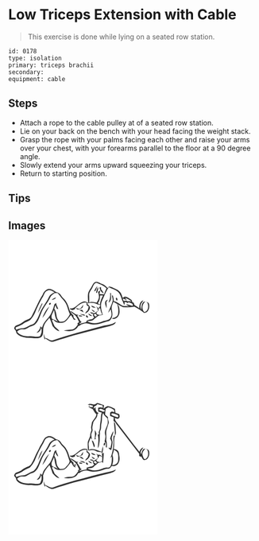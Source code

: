 # Low Triceps Extension with Cable
> This exercise is done while lying on a seated row station.

``` 
id: 0178 
type: isolation 
primary: triceps brachii 
secondary:  
equipment: cable 
``` 

## Steps

 - Attach a rope to the cable pulley at of a seated row station.
 - Lie on your back on the bench with your head facing the weight stack.
 - Grasp the rope with your palms facing each other and raise your arms over your chest, with your forearms parallel to the floor at a 90 degree angle.
 - Slowly extend your arms upward squeezing your triceps.
 - Return to starting position.

## Tips


## Images

<svg width="300" height="296" viewBox="0 0 225 222" xmlns="http://www.w3.org/2000/svg">
  <g fill="#FFF">
    <path d="M0 0h225v222H0V0m132.5 62.61c-3.32.53-4.85 3.82-6.24 6.48-1.85 4.07-5.3 7.43-5.91 12.02-.56 4.53.02 9.1.28 13.64-2.36-1.91-5.62-3.34-8.54-1.76-6.13 1.84-9.65 8.38-15.91 9.76-.92.43-3.9-.66-2.98 1.08 1.13.61 2.35 1.02 3.52 1.56 1.11-.38 2.23-.74 3.35-1.1.57-1.15 1.17-2.33 2.26-3.08 4.54-3.72 9.54-8.48 15.96-6.92-.86 2.72.25 4.68 3.02 5.33-.16 2.1-.87 4.08-1.55 6.06-1.72 1.28-3.17 2.88-3.87 4.95 3.71-1.77 7.18-4.87 7.5-9.21-.45-2.6-2.95-4.07-4.5-6 5.17-1.44 10.75-1.74 15.48 1.23 1.52.39 3.05.72 4.57 1.14-.58 1.72-1.27 3.44-2.69 4.64a46.798 46.798 0 0 0-3.92-2.82c.52.57 1.55 1.71 2.06 2.28.31 1.85.53 3.76 1.57 5.38.12-1.21.34-3.63.46-4.84.88.23 1.77.47 2.65.71-.03 3.17 1.42 6.04 2.69 8.85-1.46.22-2.93.43-4.39.63-.84-.24-2.52-.73-3.36-.98-.38-.75-.75-1.51-1.12-2.26.96-.83 1.79-1.77 2.5-2.83-2.71 1.07-5.18 5.17-8.27 2.51-1.4-.2-2.79-.41-4.19-.6 1.13.87 2.28 1.71 3.44 2.56.5-.09 1.51-.28 2.01-.38-1.59 2.16.09 4.13 1.28 5.89-.95.77-1.9 1.54-2.84 2.31-2.74.4-5.42 1.14-8.03 2.06-.55.96-1.11 1.92-1.69 2.86-3.56.48-6.95 1.67-10.38 2.67 1.15-1.2 2.51-2.12 4.01-2.81-3.05-2.58-4.09-6.81-6.63-9.88l1.71-1.35c-4.92.22-8.09-4.64-12.61-5.97 1.85 2.72 4.78 4.24 7.24 6.31 3.14 3.11 4.91 7.28 6.59 11.3-2.12-.33-3.23 1.56-1.99 3.12-2.32 3.06-4.69 6.92-8.88 7.42-4.2.18-8.42.47-12.44 1.82 7.51 1.33 18.07 1.26 21.72-6.88 1.63-.33 3.15-1.01 4.25-2.32 2.37-.88 4.81-1.7 7.36-1.89 3.77-.21 7.19 1.96 10.96 1.78 8.1.53 15.44-3.49 23.18-5.06 2.58-.44 3.8-3.09 4.91-5.16 1.88-4.16.82-8.7.07-12.97-.83-3.91 1.39-7.45 2.55-11.02 4.91 2.43 9.22 6.04 14.39 7.92 5.73.52 11.6.39 17.26-.67 5.1 2.74 10.2 5.56 14.56 9.4 6.33.37 8.86-7.64 7.71-12.7-.36-3.68-4.87-4.62-7.85-4.17-4.2 2.45-3.18 8.04-4.05 12.09-.78-2.2-1.53-4.6-.9-6.93.52-2.8 2.74-4.77 4.18-7.11-5.51 1.08-6.24 7.26-6.33 11.87-2.2-1.84-4.65-3.36-7.13-4.8-.47-1.28-.95-2.55-1.45-3.81l-1.67-.32c-.6-1.33-.5-3.19-1.9-4.03-2.96-1.92-5.94-4.3-9.57-4.67-1.14.55-2.19 1.26-3.25 1.94-1.16-3.42-2.06-7.2-4.9-9.67-2.8-2.95-6.86-3.92-10.29-5.87-1.7-1.02-3.65-1.37-5.58-1.66-.47.63-1.4 1.89-1.86 2.53-2.43-2.35-4.68-5.18-8.07-6.15-3.26-.91-6.01-3.53-9.52-3.45M51.9 81.98c-6.62 10.23-10.92 21.71-16.57 32.47-2.36 5.03-8.53 5.3-12.54 8.35-3.14 2.34-6.56 4.36-10.32 5.52-2.1.59-3.49 2.7-3.7 4.8.64 1.25 1.61 2.29 2.51 3.35.53 1.71.71 3.72 2.21 4.91 5.76 5.56 14.47 5.89 22.01 5.92 4.73.33 10.19 1.54 14.32-1.46 4.35-4.28 1.69-10.85 3.7-15.96 1.43-5.07 5.29-8.88 8.53-12.84 1.68 4.06 3.57 8.05 4.67 12.32 2.92 3.13 5.88 7.15 10.48 7.63-2.14-2.6-4.91-4.57-7.25-6.97-1.56-3.15-2.72-6.48-4.32-9.6l2.74-.36c2.5 4.01 7.34 4.82 11.7 4.36 7.21.6 10.23-7.19 14.53-11.47 1.8 2.03 2.83 4.6 4.3 6.86l3.17.08c-2.08-1.6-4.28-3.47-3.74-6.4-2.66-2.72-5.23-5.72-6.26-9.46-1.67-6.23-4.33-12.54-9.34-16.82-1.96-1.74-3.07-4.16-4.76-6.12-1.5-1.85-3.95-2.33-6.06-3.15-3.19-2.27-6.72-4.7-10.81-4.67-4.51.93-7.7 4.5-9.2 8.71m57.9 20.05c-.94.52-1.89 1.03-2.83 1.55-1.76-.63-3.57-1.16-5.42-1.44 1.11.86 2.27 1.65 3.44 2.43 2.31-.84 4.78-1.42 6.84-2.81.75-1.48 1.08-3.14 1.57-4.71-1.41 1.5-2.58 3.19-3.6 4.98m22.18.05c-.68-.61-1.37-1.22-2.05-1.82-1.61-.53-3.19-1.15-4.76-1.76.96 3.05 4.08 3.26 6.81 3.58m32.3-5.89c1.86 4.88 2.22 10.3 1.35 15.4-1.24 4.15-5.51 5.43-9.29 6.19 1.67 1.31 3.81 1.18 5.6.18 4.34-1.63 6.23-6.66 6.07-10.97-.28-3.81-.29-8.3-3.73-10.8m-33.15 11.34c-1.78-1.15-3.56-2.29-5.39-3.36.91 2.25 2.73 4.3 5.39 3.36m-24.18-2.77c2.21 1.4 4.39 2.87 6.81 3.87-.67-1.2-1.38-2.39-2.09-3.58-1.57-.1-3.15-.2-4.72-.29m.71 6.39c2.57 1.17 5.27 2.05 7.97 2.88-.14-.5-.43-1.48-.58-1.97-2.44-.49-4.91-.82-7.39-.91m12.95-.72c1.09 2.52 3.27 4.14 6.12 3.76-1.81-1.6-3.92-2.78-6.12-3.76m-14.74 3.29c1.53 1.33 4.03 1.55 5.96 1.08-.63-1.4-4.66-2.13-5.96-1.08m11.49-.39c-.67 1.52 1.21 3.88 2.86 3.27.63-1.42-1.4-3.64-2.86-3.27m22.45 16.58c-24.15 6.56-48.49 12.6-72.15 20.79-4.6 1.92-7.86-3.22-12.31-3.27-.56-2.19-1.19-4.37-2-6.48.06 3.1.57 6.18 1.72 9.07.17-.51.52-1.53.69-2.04 2.69 1.81 5.35 3.73 8.4 4.91 2.23.67 4.55-.15 6.67-.85 9.25-3.18 18.71-5.71 28.03-8.65 18.23-4.6 36.29-9.86 54.61-14.1 3.4-.99 8.02-1.97 8.87-6.04-6.52 4.83-15.05 4.37-22.53 6.66z"/>
    <path d="M127.74 69.81c.97-2.4 2.47-5.48 5.34-5.77 5.33 2.3 11.27 3.97 15.18 8.56-1.32 2.92-2.66 5.84-3.68 8.88-2.3-.1-4.61-.07-6.9-.36.17-1.86.67-3.67 1.11-5.49-1.07.7-2.12 1.41-3.17 2.12.4 2.91 1.59 5.81 1.18 8.78-.69 2.69-1.75 5.39-3.57 7.53-3.75-.34-7.55-2.26-11.11.03.2-4.07.08-8.14-.04-12.21.38-4.6 4.21-7.84 5.66-12.07m1.7 7.42c.63-.32 1.87-.96 2.49-1.28.97-2.15 1.92-4.33 2.34-6.67-2.19 2.25-3.56 5.11-4.83 7.95m8.33-6.43c.2 3.99 2.8 7.67 6.31 9.48-1.02-2.3-2.36-4.44-4.01-6.34l-.08-3.03c-.55-.03-1.66-.08-2.22-.11m-5.27 8.23c.3.17.9.52 1.2.7 1.27-2.88 2.23-5.92 1.89-9.11-1.92 2.4-2.3 5.53-3.09 8.41zM151.88 70.77c5.16 3 11.72 4.04 15.47 9.06 2.75 3.69 3.37 8.4 5.44 12.43.86 1.78 1.51 3.65 2.24 5.49.84-1.47.81-3.12.57-4.75 1.76.24 3.43.85 5.02 1.62.18-.33.53-1 .71-1.33 2.12.85 4.37 1.48 6.33 2.69.09.77.27 2.31.35 3.08-3.54-.42-6.67-2.58-10.3-2.43 1.41 1.15 2.92 2.17 4.48 3.11-2.97-.85-6.07-.38-9.08-.78-4.67-2.39-8.68-6.17-13.92-7.35.3-2.97-.7-5.81-1.5-8.61-.32.08-.96.24-1.28.31.45 2.47 1.38 4.89 1.38 7.41-1.54 6.56-5.09 12.43-7.13 18.82 1.52-1.76 2.66-3.79 3.91-5.74.73 4.15 2.42 8.72-.03 12.65-2.36 4.98-8.66 4.05-12.91 6.2-7.13 3.11-15.72 3.47-22.58-.52 3.32-.82 7.78.13 10.23-2.84 1.32-1.41 2.89-2.55 4.51-3.59 2.11-2.68 5.76-2.76 8.84-3.28-1.92-6.55-4.23-13.73-1.4-20.38 3.47-7.14 5.97-14.79 10.65-21.27m1.77 8.71c1.02 5.04-.49 9.94-2.17 14.63 4.9-3.09 3.42-9.34 3.56-14.18-.35-.11-1.04-.34-1.39-.45m9.04 7.31c-.68 1.36.01 3.47 1.41 4.11 1.5-.67.37-4.8-1.41-4.11m-15.9 5.12c-1.89 3.38.67 7.12 1.44 10.47.44-3.07.05-6.16-.23-9.22a61.9 61.9 0 0 0 2.2-3.56c-1.19.61-2.83.92-3.41 2.31zM59.19 75.95c3.72-2.03 7.36.97 10.61 2.53-3.22 1.62-6.79 3.39-8.37 6.83-2.64 6.1-6.71 11.4-10.13 17.06-4.19 6.5-5.53 14.45-10.39 20.58-1.32 2.53-3.89 3.81-6.49 4.64-3.95 1.33-7.13 4.65-11.46 4.88-3.82.18-7.48 1.36-11.13 2.44-.19-1.25-1.78-3.24.1-3.91 3.66-1.53 7.48-2.78 10.68-5.24 3.17-2.49 7.33-3.18 10.55-5.54 2.71-3.31 5.42-6.74 7.06-10.74 2.92-7.78 6.86-15.15 10.81-22.43 3.04-3.51 3.18-9.55 8.16-11.1m-8.47 19.38c-2.72 4.57-4.65 9.56-6.24 14.63 2.81-4.58 4.82-9.61 7.18-14.42-.23-.05-.7-.16-.94-.21z"/>
    <path d="M63.26 86.31c1.32-2.97 4.16-4.73 6.69-6.55 1.39-.07 2.79-.15 4.18-.23 2.34 2.15 4.21 4.69 6 7.29 3.28 3.46 6.52 7.14 8.2 11.67 1.47 4.33 2.56 8.81 4.58 12.94-1.68 3.84-4.35 7.24-7.53 9.96-2.05 1.9-5.03 1.24-7.58 1.57-2.24-2.23-4.42-4.76-4.82-8.03-.49-4.16-1.33-8.33-3.57-11.95.54-1.73 1.07-3.46 1.6-5.19.75 1.74 1.44 3.51 2.17 5.26l2.24.76c-1.03-3.13-3.23-5.93-3.19-9.35-1.13 1.04-2.92 1.71-3.05 3.47-.9 4.4-2.73 8.52-4.57 12.58-3.25 6.77-10.13 11.19-12.62 18.37-.56.83-.46 2.78-1.68 2.84-.45-.48-1.34-1.44-1.79-1.92-.5 4.05-2.88 7.2-5.97 9.7 3.93-.29 6.49-3.75 6.69-7.52 2.23 4.1.64 9.08-1.57 12.82-4.99 1.91-10.35-.57-15.52.01-6.9.4-14.47-1.11-18.92-6.87 2.11-3.04 6.29-3.95 9.81-3.57 3.34.46 5.86-2.15 8.68-3.44 2.88-1.62 6.55-1.79 8.9-4.32 4.77-4.42 6.45-10.95 9-16.72 3.2-8.6 9.78-15.33 13.64-23.58M65.44 90c2.53-.54 5.4-1.22 6.53-3.84-2.52.58-4.8 1.92-6.53 3.84m-2.06 4.29c-1.28-.01-2.4 1.67-1.65 2.79 1.52 1.26 3.7-2.24 1.65-2.79m-11.83 22.88c4.27-5.28 6.97-11.6 10.44-17.39-4.95 4.73-8.34 10.91-10.44 17.39zM138.68 83.24c1.44-.01 2.88-.03 4.33.04-2.4 4.3-4.14 8.93-4.78 13.84-1.06-.73-2.11-1.45-3.17-2.16 2.8-3.25 3.38-7.59 3.62-11.72zM176.11 86.88c3.58 1.24 7.23 2.71 9.87 5.55-1.81-.12-3.7-.97-5.47-.16-1.95-1.37-4.23-1.21-6.44-.69-.45-1.29-.89-2.58-1.29-3.88 2.12.77 4.14 1.77 6.23 2.62a73.21 73.21 0 0 0-2.9-3.44zM206.66 92.66c.69.19 2.09.56 2.78.75 3.08 4.84 2.38 13.49-4.06 15.04-4.27-4.52-3.55-11.97 1.28-15.79z"/>
    <path d="M69.01 105.08c1.39 6.17 1.22 13.1 6 17.93-2.73-1.78-5.72-3.02-8.72-4.25-3.07-4.51 1.4-9.36 2.72-13.68zM129.63 111.14c1.35-.01 3.56-.67 3.09 2.01l1.88-.25c-.8.73-1.61 1.45-2.43 2.17-1.69-.75-3.34-1.68-2.54-3.93z"/>
  </g>
  <g fill="#333">
    <path d="M132.5 62.61c3.51-.08 6.26 2.54 9.52 3.45 3.39.97 5.64 3.8 8.07 6.15.46-.64 1.39-1.9 1.86-2.53 1.93.29 3.88.64 5.58 1.66 3.43 1.95 7.49 2.92 10.29 5.87 2.84 2.47 3.74 6.25 4.9 9.67 1.06-.68 2.11-1.39 3.25-1.94 3.63.37 6.61 2.75 9.57 4.67 1.4.84 1.3 2.7 1.9 4.03l1.67.32c.5 1.26.98 2.53 1.45 3.81 2.48 1.44 4.93 2.96 7.13 4.8.09-4.61.82-10.79 6.33-11.87-1.44 2.34-3.66 4.31-4.18 7.11-.63 2.33.12 4.73.9 6.93.87-4.05-.15-9.64 4.05-12.09 2.98-.45 7.49.49 7.85 4.17 1.15 5.06-1.38 13.07-7.71 12.7-4.36-3.84-9.46-6.66-14.56-9.4-5.66 1.06-11.53 1.19-17.26.67-5.17-1.88-9.48-5.49-14.39-7.92-1.16 3.57-3.38 7.11-2.55 11.02.75 4.27 1.81 8.81-.07 12.97-1.11 2.07-2.33 4.72-4.91 5.16-7.74 1.57-15.08 5.59-23.18 5.06-3.77.18-7.19-1.99-10.96-1.78-2.55.19-4.99 1.01-7.36 1.89-1.1 1.31-2.62 1.99-4.25 2.32-3.65 8.14-14.21 8.21-21.72 6.88 4.02-1.35 8.24-1.64 12.44-1.82 4.19-.5 6.56-4.36 8.88-7.42-1.24-1.56-.13-3.45 1.99-3.12-1.68-4.02-3.45-8.19-6.59-11.3-2.46-2.07-5.39-3.59-7.24-6.31 4.52 1.33 7.69 6.19 12.61 5.97l-1.71 1.35c2.54 3.07 3.58 7.3 6.63 9.88-1.5.69-2.86 1.61-4.01 2.81 3.43-1 6.82-2.19 10.38-2.67.58-.94 1.14-1.9 1.69-2.86 2.61-.92 5.29-1.66 8.03-2.06.94-.77 1.89-1.54 2.84-2.31-1.19-1.76-2.87-3.73-1.28-5.89-.5.1-1.51.29-2.01.38-1.16-.85-2.31-1.69-3.44-2.56 1.4.19 2.79.4 4.19.6 3.09 2.66 5.56-1.44 8.27-2.51-.71 1.06-1.54 2-2.5 2.83.37.75.74 1.51 1.12 2.26.84.25 2.52.74 3.36.98 1.46-.2 2.93-.41 4.39-.63-1.27-2.81-2.72-5.68-2.69-8.85-.88-.24-1.77-.48-2.65-.71-.12 1.21-.34 3.63-.46 4.84-1.04-1.62-1.26-3.53-1.57-5.38-.51-.57-1.54-1.71-2.06-2.28 1.35.87 2.66 1.81 3.92 2.82 1.42-1.2 2.11-2.92 2.69-4.64-1.52-.42-3.05-.75-4.57-1.14-4.73-2.97-10.31-2.67-15.48-1.23 1.55 1.93 4.05 3.4 4.5 6-.32 4.34-3.79 7.44-7.5 9.21.7-2.07 2.15-3.67 3.87-4.95.68-1.98 1.39-3.96 1.55-6.06-2.77-.65-3.88-2.61-3.02-5.33-6.42-1.56-11.42 3.2-15.96 6.92-1.09.75-1.69 1.93-2.26 3.08-1.12.36-2.24.72-3.35 1.1-1.17-.54-2.39-.95-3.52-1.56-.92-1.74 2.06-.65 2.98-1.08 6.26-1.38 9.78-7.92 15.91-9.76 2.92-1.58 6.18-.15 8.54 1.76-.26-4.54-.84-9.11-.28-13.64.61-4.59 4.06-7.95 5.91-12.02 1.39-2.66 2.92-5.95 6.24-6.48m-4.76 7.2c-1.45 4.23-5.28 7.47-5.66 12.07.12 4.07.24 8.14.04 12.21 3.56-2.29 7.36-.37 11.11-.03 1.82-2.14 2.88-4.84 3.57-7.53.41-2.97-.78-5.87-1.18-8.78 1.05-.71 2.1-1.42 3.17-2.12-.44 1.82-.94 3.63-1.11 5.49 2.29.29 4.6.26 6.9.36 1.02-3.04 2.36-5.96 3.68-8.88-3.91-4.59-9.85-6.26-15.18-8.56-2.87.29-4.37 3.37-5.34 5.77m24.14.96c-4.68 6.48-7.18 14.13-10.65 21.27-2.83 6.65-.52 13.83 1.4 20.38-3.08.52-6.73.6-8.84 3.28-1.62 1.04-3.19 2.18-4.51 3.59-2.45 2.97-6.91 2.02-10.23 2.84 6.86 3.99 15.45 3.63 22.58.52 4.25-2.15 10.55-1.22 12.91-6.2 2.45-3.93.76-8.5.03-12.65-1.25 1.95-2.39 3.98-3.91 5.74 2.04-6.39 5.59-12.26 7.13-18.82 0-2.52-.93-4.94-1.38-7.41.32-.07.96-.23 1.28-.31.8 2.8 1.8 5.64 1.5 8.61 5.24 1.18 9.25 4.96 13.92 7.35 3.01.4 6.11-.07 9.08.78-1.56-.94-3.07-1.96-4.48-3.11 3.63-.15 6.76 2.01 10.3 2.43-.08-.77-.26-2.31-.35-3.08-1.96-1.21-4.21-1.84-6.33-2.69-.18.33-.53 1-.71 1.33-1.59-.77-3.26-1.38-5.02-1.62.24 1.63.27 3.28-.57 4.75-.73-1.84-1.38-3.71-2.24-5.49-2.07-4.03-2.69-8.74-5.44-12.43-3.75-5.02-10.31-6.06-15.47-9.06m-13.2 12.47c-.24 4.13-.82 8.47-3.62 11.72 1.06.71 2.11 1.43 3.17 2.16.64-4.91 2.38-9.54 4.78-13.84-1.45-.07-2.89-.05-4.33-.04m37.43 3.64c1 1.12 1.97 2.26 2.9 3.44-2.09-.85-4.11-1.85-6.23-2.62.4 1.3.84 2.59 1.29 3.88 2.21-.52 4.49-.68 6.44.69 1.77-.81 3.66.04 5.47.16-2.64-2.84-6.29-4.31-9.87-5.55m30.55 5.78c-4.83 3.82-5.55 11.27-1.28 15.79 6.44-1.55 7.14-10.2 4.06-15.04-.69-.19-2.09-.56-2.78-.75m-77.03 18.48c-.8 2.25.85 3.18 2.54 3.93.82-.72 1.63-1.44 2.43-2.17l-1.88.25c.47-2.68-1.74-2.02-3.09-2.01z"/>
    <path d="M129.44 77.23c1.27-2.84 2.64-5.7 4.83-7.95-.42 2.34-1.37 4.52-2.34 6.67-.62.32-1.86.96-2.49 1.28zM137.77 70.8c.56.03 1.67.08 2.22.11l.08 3.03c1.65 1.9 2.99 4.04 4.01 6.34-3.51-1.81-6.11-5.49-6.31-9.48zM51.9 81.98c1.5-4.21 4.69-7.78 9.2-8.71 4.09-.03 7.62 2.4 10.81 4.67 2.11.82 4.56 1.3 6.06 3.15 1.69 1.96 2.8 4.38 4.76 6.12 5.01 4.28 7.67 10.59 9.34 16.82 1.03 3.74 3.6 6.74 6.26 9.46-.54 2.93 1.66 4.8 3.74 6.4l-3.17-.08c-1.47-2.26-2.5-4.83-4.3-6.86-4.3 4.28-7.32 12.07-14.53 11.47-4.36.46-9.2-.35-11.7-4.36l-2.74.36c1.6 3.12 2.76 6.45 4.32 9.6 2.34 2.4 5.11 4.37 7.25 6.97-4.6-.48-7.56-4.5-10.48-7.63-1.1-4.27-2.99-8.26-4.67-12.32-3.24 3.96-7.1 7.77-8.53 12.84-2.01 5.11.65 11.68-3.7 15.96-4.13 3-9.59 1.79-14.32 1.46-7.54-.03-16.25-.36-22.01-5.92-1.5-1.19-1.68-3.2-2.21-4.91-.9-1.06-1.87-2.1-2.51-3.35.21-2.1 1.6-4.21 3.7-4.8 3.76-1.16 7.18-3.18 10.32-5.52 4.01-3.05 10.18-3.32 12.54-8.35 5.65-10.76 9.95-22.24 16.57-32.47m7.29-6.03c-4.98 1.55-5.12 7.59-8.16 11.1-3.95 7.28-7.89 14.65-10.81 22.43-1.64 4-4.35 7.43-7.06 10.74-3.22 2.36-7.38 3.05-10.55 5.54-3.2 2.46-7.02 3.71-10.68 5.24-1.88.67-.29 2.66-.1 3.91 3.65-1.08 7.31-2.26 11.13-2.44 4.33-.23 7.51-3.55 11.46-4.88 2.6-.83 5.17-2.11 6.49-4.64 4.86-6.13 6.2-14.08 10.39-20.58 3.42-5.66 7.49-10.96 10.13-17.06 1.58-3.44 5.15-5.21 8.37-6.83-3.25-1.56-6.89-4.56-10.61-2.53m4.07 10.36c-3.86 8.25-10.44 14.98-13.64 23.58-2.55 5.77-4.23 12.3-9 16.72-2.35 2.53-6.02 2.7-8.9 4.32-2.82 1.29-5.34 3.9-8.68 3.44-3.52-.38-7.7.53-9.81 3.57 4.45 5.76 12.02 7.27 18.92 6.87 5.17-.58 10.53 1.9 15.52-.01 2.21-3.74 3.8-8.72 1.57-12.82-.2 3.77-2.76 7.23-6.69 7.52 3.09-2.5 5.47-5.65 5.97-9.7.45.48 1.34 1.44 1.79 1.92 1.22-.06 1.12-2.01 1.68-2.84 2.49-7.18 9.37-11.6 12.62-18.37 1.84-4.06 3.67-8.18 4.57-12.58.13-1.76 1.92-2.43 3.05-3.47-.04 3.42 2.16 6.22 3.19 9.35l-2.24-.76c-.73-1.75-1.42-3.52-2.17-5.26-.53 1.73-1.06 3.46-1.6 5.19 2.24 3.62 3.08 7.79 3.57 11.95.4 3.27 2.58 5.8 4.82 8.03 2.55-.33 5.53.33 7.58-1.57 3.18-2.72 5.85-6.12 7.53-9.96-2.02-4.13-3.11-8.61-4.58-12.94-1.68-4.53-4.92-8.21-8.2-11.67-1.79-2.6-3.66-5.14-6-7.29-1.39.08-2.79.16-4.18.23-2.53 1.82-5.37 3.58-6.69 6.55m5.75 18.77c-1.32 4.32-5.79 9.17-2.72 13.68 3 1.23 5.99 2.47 8.72 4.25-4.78-4.83-4.61-11.76-6-17.93zM132.5 79.03c.79-2.88 1.17-6.01 3.09-8.41.34 3.19-.62 6.23-1.89 9.11-.3-.18-.9-.53-1.2-.7zM153.65 79.48c.35.11 1.04.34 1.39.45-.14 4.84 1.34 11.09-3.56 14.18 1.68-4.69 3.19-9.59 2.17-14.63z"/>
    <path d="M65.44 90c1.73-1.92 4.01-3.26 6.53-3.84-1.13 2.62-4 3.3-6.53 3.84zM162.69 86.79c1.78-.69 2.91 3.44 1.41 4.11-1.4-.64-2.09-2.75-1.41-4.11zM146.79 91.91c.58-1.39 2.22-1.7 3.41-2.31a61.9 61.9 0 0 1-2.2 3.56c.28 3.06.67 6.15.23 9.22-.77-3.35-3.33-7.09-1.44-10.47zM63.38 94.29c2.05.55-.13 4.05-1.65 2.79-.75-1.12.37-2.8 1.65-2.79zM50.72 95.33c.24.05.71.16.94.21-2.36 4.81-4.37 9.84-7.18 14.42 1.59-5.07 3.52-10.06 6.24-14.63zM109.8 102.03c1.02-1.79 2.19-3.48 3.6-4.98-.49 1.57-.82 3.23-1.57 4.71-2.06 1.39-4.53 1.97-6.84 2.81-1.17-.78-2.33-1.57-3.44-2.43 1.85.28 3.66.81 5.42 1.44.94-.52 1.89-1.03 2.83-1.55zM131.98 102.08c-2.73-.32-5.85-.53-6.81-3.58 1.57.61 3.15 1.23 4.76 1.76.68.6 1.37 1.21 2.05 1.82zM164.28 96.19c3.44 2.5 3.45 6.99 3.73 10.8.16 4.31-1.73 9.34-6.07 10.97-1.79 1-3.93 1.13-5.6-.18 3.78-.76 8.05-2.04 9.29-6.19.87-5.1.51-10.52-1.35-15.4zM51.55 117.17c2.1-6.48 5.49-12.66 10.44-17.39-3.47 5.79-6.17 12.11-10.44 17.39zM131.13 107.53c-2.66.94-4.48-1.11-5.39-3.36 1.83 1.07 3.61 2.21 5.39 3.36zM106.95 104.76c1.57.09 3.15.19 4.72.29.71 1.19 1.42 2.38 2.09 3.58-2.42-1-4.6-2.47-6.81-3.87zM107.66 111.15c2.48.09 4.95.42 7.39.91.15.49.44 1.47.58 1.97-2.7-.83-5.4-1.71-7.97-2.88zM120.61 110.43c2.2.98 4.31 2.16 6.12 3.76-2.85.38-5.03-1.24-6.12-3.76zM105.87 113.72c1.3-1.05 5.33-.32 5.96 1.08-1.93.47-4.43.25-5.96-1.08zM117.36 113.33c1.46-.37 3.49 1.85 2.86 3.27-1.65.61-3.53-1.75-2.86-3.27zM139.81 129.91c7.48-2.29 16.01-1.83 22.53-6.66-.85 4.07-5.47 5.05-8.87 6.04-18.32 4.24-36.38 9.5-54.61 14.1-9.32 2.94-18.78 5.47-28.03 8.65-2.12.7-4.44 1.52-6.67.85-3.05-1.18-5.71-3.1-8.4-4.91-.17.51-.52 1.53-.69 2.04-1.15-2.89-1.66-5.97-1.72-9.07.81 2.11 1.44 4.29 2 6.48 4.45.05 7.71 5.19 12.31 3.27 23.66-8.19 48-14.23 72.15-20.79z"/>
  </g>
</svg>

<svg width="300" height="296" viewBox="0 0 225 222" xmlns="http://www.w3.org/2000/svg">
  <g fill="#FFF">
    <path d="M0 0h225v222H0V0m133.97 23.42c-1.62 1.42-3.81 2.96-6.06 2.08-2.62-.83-5.64-1.58-7.95.54 2.61.22 5.21.57 7.72 1.37l-.4 2.4c-2.18-.23-4.38-.24-6.57-.21 2.21 1.05 4.48 2 6.72 2.99 1.59 2.82 3.17 5.73 5.65 7.88-.57 4.77-4.58 7.85-6.7 11.88-.57 2.18-.74 4.46-1.26 6.66-.59 2.27 1 4.63 0 6.84-.81 2.26-1.58 4.57-1.5 7-.96 3.12-2.55 6-3.5 9.11-.63 4.31-.08 8.68.31 12.98.67-.01 1.99-.04 2.65-.05 3.71-1.61 8.05-.08 11.24 2.02 2.18.3 4.38.55 6.58.76.9 4.62 1.14 9.29.64 13.97-1.39.36-2.77.7-4.15 1.03-.84-.26-2.51-.76-3.34-1.02-.44-.84-.88-1.69-1.31-2.54 1.3-.36 2.14-1.19 2.51-2.48-2.41 1.24-4.34 3.24-6.88 4.25l-.4-1.65c-1.58-.27-3.16-.55-4.73-.85.22.38.67 1.13.9 1.51 1.22.32 2.46.62 3.69.91-.45 2.16.45 4.09 1.9 5.65-.97.8-1.94 1.6-2.9 2.4-3.01.38-5.91 1.26-8.72 2.35.05.63.15 1.91.21 2.55-3.95.13-7.68 1.49-11.4 2.65.98-1.47 2.52-2.28 4.12-2.88-.4-.18-1.21-.53-1.62-.71-1.65-3.19-3.32-6.38-5.5-9.24.56-.58 1.12-1.15 1.67-1.72l-2.29.55c-3.28-1.94-6.29-4.33-9.83-5.84 1.63 3.05 5.02 4.2 7.35 6.52 2.89 3.17 4.65 7.15 6.27 11.08-1.01.38-2.02.75-3.03 1.12l2.06.08c-2.6 3.64-5.01 8.52-9.95 9.21-4.19.17-8.42.38-12.37 1.94 7.45 1.09 18.21 1.19 21.58-7.07 1.64-.23 3.18-.8 4.19-2.19 2.7-1.02 5.5-2.01 8.43-1.95 3.1.04 5.91 1.7 9.02 1.74 6.66.5 13.13-1.62 19.31-3.86 1.77-.7 3.71-.37 5.55-.65 2.01-.73 3.15-2.72 4.43-4.31 3.27 1.31 6.89-.28 9.13-2.75 2.46-3.26 3.03-7.55 2.32-11.5-.56-2.86-.32-6.17-2.37-8.48-1.57-1.87-4.07-2.38-6.28-3.07 1.6-6.33-.2-13 1.8-19.29 1.08-1.85 1.95-3.91 1.55-6.11-.49-4.59-.27-9.35-1.64-13.8-.29-.29-.87-.86-1.17-1.15-.07 6.86 1.73 13.54 1.29 20.4-.47.13-1.43.38-1.91.51-.56 3.32-.45 6.68-.23 10.02-.21 8.18-1.63 16.37-4.82 23.93.55-.77 1.66-2.31 2.21-3.08.17 4.9.34 10.1-1.84 14.63-.92 1.85-2.98 2.64-4.95 2.37-4.99-.26-9.17 3.01-13.99 3.73-5.31.94-11.4.67-15.95-2.46 2.87-.67 6.25-.24 8.82-1.81 2.02-2.64 5.28-3.85 7.28-6.47 1.92-.48 3.83-1.02 5.75-1.49.43.39 1.28 1.18 1.7 1.57.45-5.21 1.08-10.41 1.1-15.64l-2.38 1.94c.89-3.77 1.89-7.64.99-11.51-.75 2.77-1.29 5.58-1.84 8.4-6.16-2.19-12.7-6.03-19.29-2.95.71-3.31-.69-6.59-.33-9.9.68-2.83 1.97-5.47 3-8.19.47.68 1.41 2.03 1.87 2.71-.15-2.6-.71-5.14-.95-7.73.4-2.77 2.76-5.19 1.91-8.14-.82-3.59.82-7.02 1.29-10.54 2.11-4 6.37-7 6.2-11.99.61-.63 1.22-1.26 1.83-1.88-3.81-1.24-5.08-5.4-4.71-9.03-.86.91-1.68 1.85-2.51 2.79-.02-.77-.04-2.31-.05-3.07 1.99-1.06 4.21-1.99 5.38-4.04 2.44.94 5.01 1.43 7.61 1.63.17.97.5 2.92.67 3.89-2.35-.84-4.79-1-7.13-.09 0 1.85.01 3.71.03 5.56 1.78.58 3.56 1.16 5.36 1.7-.58 2.31-1.26 4.63-1.24 7.04-.06 5.1-1.53 10.06-1.47 15.17.05 2.61-1.01 5.03-1.92 7.42.23 1.15.44 2.3.65 3.46-.54.01-1.63.04-2.18.05 2.24 6.66.49 13.75.24 20.57 1.85-2.26 1.87-5.23 2.35-7.97 1.09-4.56-.05-9.29 1.01-13.85-.31-1.63-.45-3.31.48-4.79 1.82-3.42.61-7.42 1.71-11.03 1.42-5.13-.08-10.72 2.49-15.56.87 3.46 3.91 5.4 6.13 7.92.91 2.09.91 4.46.93 6.71-.61 6.28-5.92 11.64-4.04 18.22 1.38 3.63-.61 7.24-.78 10.9 3.05 1.13 1.58 5.43 1.87 7.94.35.21 1.05.63 1.39.84.36-3.98.14-8-.91-11.86.88-4.91-.64-9.91.46-14.8 1.37-3.73 2.28-7.61 3.63-11.35-.39-2.62-2.07-5.08-1.26-7.85-1.37-1.43-2.87-2.73-4.41-3.96.1-1.23.16-2.47.21-3.7.36-1.74.59-3.51.77-5.28 1.24-.71 2.45-1.51 3.79-2.02 3.28.61 6.36 2.09 8.94 4.2.02.81.08 2.44.11 3.25-1.2-.43-2.38-.86-3.58-1.28-.89.53-1.78 1.07-2.66 1.6-.05 1.67-.1 3.35-.13 5.02 1.8.71 3.65 1.33 5.37 2.24.64 2.09-1.41 4.94.93 6.41 2.25.88 2.85 3.5 4.38 5.17 11.17 14.45 22.16 29.05 33.43 43.42-.06.64-.19 1.93-.25 2.57.36.4 1.08 1.21 1.44 1.61.46-.01 1.38-.02 1.83-.03 1.17 1.74 1.92 3.92 3.68 5.18 6.53 1.02 9.51-7.47 8.2-12.61-.35-3.55-4.38-4.27-7.29-4.38-3.46 1.17-3.61 5.32-4.62 8.25-2.49-3.64 1.37-7.02 3.21-9.86-3.33.44-5.02 3.37-5.87 6.27-12.05-15.06-23.49-30.6-35.38-45.79-1.36-1.48-1.59-3.5-1.98-5.39 1.89.58 4.04 2.17 5.95.73 2.01-1.59 1.62-4.55.51-6.6-1.81-.54-3.61-1.14-5.41-1.73-.24-2-.48-3.99-.81-5.98-3.52-1.82-7.09-3.75-11.09-4.2-2.28.9-4.18 2.54-6.18 3.91.31-1.77.59-3.55.86-5.32-3.48-1.23-6.91-2.69-10.58-3.3m-12.01 3.92l-.61.68c.84 2.3 2.9-1.14.61-.68m8.54 37.15c.29 4.74.81 9.57-.64 14.19.97-.96 1.95-1.14 2.9-.07-.43-.75-.87-1.48-1.31-2.21.51-2.17 1.01-4.34 1.73-6.45-.67-1.91-1.18-3.99-2.68-5.46m23.24 12.53c.74 1.63 1.61 3.22 2.09 4.95-.08 3.24-1.07 6.37-1.6 9.55-.68-.23-2.05-.7-2.74-.94.09 2.24 2.05 3.06 3.74 3.94 1.22-3.4 1.68-7.02 2.09-10.59.46-2.73-1.18-5.22-1.2-7.91.87-3.5 2.37-6.85 2.78-10.47-2.5 3.43-3.94 7.45-5.16 11.47m-96.11-2.31c-4.24 1.82-4.91 6.79-7.43 10.15-2.36 3-3.46 6.69-5.33 9.97-3.89 6.66-6.08 14.17-10.22 20.7-2.47 3.95-7.61 4.29-11.18 6.79-3.23 2.32-6.55 4.64-10.41 5.76-2.32.53-4.14 2.68-4.26 5.05.52 1.32 1.63 2.26 2.53 3.31.47 1.79.66 3.84 2.26 5.03 4.53 4.58 11.36 5.24 17.42 5.84 6.04-.58 12.55 2.07 18.21-1.01 3.87-3.13 3.67-8.86 3.28-13.36 1.44-6.21 5.3-11.35 9.64-15.87 1.54 4.11 3.53 8.05 4.57 12.33 2.99 2.99 5.8 7.25 10.43 7.48-2.1-2.57-4.86-4.48-7.18-6.83-1.55-3.12-2.69-6.44-4.24-9.56.67-.12 2.01-.36 2.69-.48 3.19 5.39 10.17 4.8 15.5 4.01 4.73-2.28 7.09-7.3 10.57-10.96 2.78 2.2 2.91 7.42 7.49 7.35-.54-.77-1.63-2.29-2.17-3.05l3.09 1.04-2.21-3.18c-.56.88-1.13 1.76-1.71 2.63-.27-1.47-.44-2.92-.59-4.39-2.76-2.64-5.29-5.68-6.3-9.44-1.08-3.97-2.48-7.88-4.73-11.36-1.98-3.89-6.13-5.99-8.1-9.9-1.45-2.82-4.48-3.98-7.35-4.77-3.9-2.98-9.55-6.69-14.27-3.28m68.41 5.2c.93 3.55 2.24 6.99 3.34 10.5 1.84-1.3.99-3.57.37-5.29-.85-1.98-1.27-4.6-3.71-5.21m18.68 7.83c1.25-.91 2.13-3.02 1.35-4.47-1.72-.15-2.86 3.69-1.35 4.47m-32.69 5.27c-6.11 1.83-9.59 8.4-15.87 9.73-.94.43-3.35-.56-2.96 1.12 1.15.57 2.37 1 3.58 1.46 1.25-.35 2.51-.68 3.77-.99.02-.48.04-1.44.06-1.92 5.41-3.61 10.44-10 17.74-8.05-.07.66-.22 1.99-.3 2.66.41 1.82 3.38 1.93 3.3 3.94-.43 1.63-1.09 3.18-1.65 4.76-1.64 1.23-3.05 2.72-3.73 4.68 3.79-1.46 7.02-4.69 7.42-8.87-.15-2.34-2.28-3.66-3.86-5.07-.19-1.2-.39-2.4-.58-3.59-2.29-.28-4.75-1.02-6.92.14m-2.21 9.04c-.97.52-1.94 1.03-2.9 1.54-1.71-.69-3.48-1.22-5.33-1.35 1.05.94 2.29 1.63 3.51 2.34 2.3-.83 4.6-1.68 6.87-2.6.46-1.6.91-3.2 1.32-4.81-1.41 1.44-2.52 3.12-3.47 4.88m22.06-.06c-.65-.57-1.29-1.14-1.94-1.7-1.6-.54-3.15-1.2-4.67-1.9.64 3.21 3.92 3.37 6.61 3.6m.52-2.08l2.06 1.9c.24 1.76.12 3.71 1.38 5.14.25-.77.76-2.31 1.02-3.08 1.24-2.06 3.11.27 4.45.95-.21-2.01-2.19-2.64-3.73-3.4-.57.09-1.13.14-1.7.15-1.16-.55-2.32-1.11-3.48-1.66m-6.64 4.26c.83 2.12 2.76 4.65 5.25 3.16-1.75-1.06-3.48-2.14-5.25-3.16m-18.64.54c2.1 1.44 4.1 3.27 6.74 3.57-1.33-2.65-3.7-4.08-6.74-3.57m.67 6.59c2.69 1.15 5.46 2.22 8.4 2.45-2.01-2.57-5.42-2.57-8.4-2.45m12.93-.76c.99 2.49 3.15 3.95 5.88 3.64-1.64-1.68-3.72-2.78-5.88-3.64m-13.75 3.78c1.42.83 3.39 1.11 4.92.43-.55-1.51-3.27-1.31-4.71-1.7-.05.32-.16.95-.21 1.27m10.4-.99c-.67 1.51 1.16 3.83 2.8 3.28.73-1.39-1.34-3.69-2.8-3.28m30.04 14.88c-15.63 3.34-30.88 8.23-46.38 12.12-11.15 3.28-22.31 6.5-33.27 10.34-4.56 1.89-7.89-2.89-12.22-3.34-.78-1.97-1.37-4-2.18-5.95.06 2.94.57 5.87 1.75 8.58.16-.49.48-1.47.65-1.96 3.85 2.29 7.88 6.35 12.76 4.76 10.15-3.44 20.48-6.3 30.72-9.47 18.12-4.55 36.06-9.79 54.27-14 3.32-.97 7.47-1.93 8.9-5.53-4.67 2.5-9.81 3.65-15 4.45z"/>
    <path d="M136.93 34.2c1.43-4.22 6.56-.51 9.15.85-2.42 3.39-6.16-.27-9.15-.85zM155.95 39.2c3.1-.37 6.05.98 8.79 2.25 1.87.36 1.82 4.36-.61 3.28-2.96-.83-5.85-2.01-8.53-3.52.09-.5.26-1.51.35-2.01zM59.18 75.97c3.74-2.06 7.39.92 10.59 2.61-3.28 1.47-6.79 3.33-8.36 6.76-3.78 8.83-10.71 15.94-14.06 24.99-2.19 5.68-4.72 11.67-9.36 15.75-4.58 1.51-8.55 4.35-13.01 6.07-4.43.42-8.8 1.22-12.99 2.76-.37-1.11-1.57-2.41-.68-3.57 3.33-1.75 7.15-2.48 10.18-4.83 3.32-2.65 7.42-3.83 11.11-5.79 2.83-2.98 5.28-6.43 7.14-10.11 3.7-9.48 8.32-18.6 13.53-27.33 1.38-2.86 2.41-6.42 5.91-7.31M44.47 109.9c2.89-4.7 5.22-9.8 7.18-14.96-4.01 4.02-5.19 9.83-7.18 14.96z"/>
    <path d="M63.26 86.31c2-4.01 6.2-6.99 10.77-6.89 3.57 3.06 5.54 7.45 9.03 10.59 5.55 5.77 6.65 13.93 9.5 21.09-.3 3.8-3.77 6.56-6.1 9.37-2.12 2.62-5.57 2.3-8.59 2.5-2.63-2.36-4.76-5.37-5.06-8.99-.31-3.87-1.4-7.63-3.39-10.98.52-1.69 1.02-3.39 1.52-5.09 1.04 2.35 1.85 5.04 4.33 6.27-.42-3.41-3.34-6.09-2.89-9.61-3.98 1.3-3.35 5.72-4.78 8.88-1.83 4.59-3.63 9.34-7.02 13.05-3.08 3.97-7.07 7.51-8.62 12.44-.53.84-.45 2.72-1.65 2.78-.45-.47-1.34-1.41-1.78-1.88-.61 3.71-2.44 6.91-5.56 9.05 3.48 1.25 6.14-3.87 6.26-6.91 2.23 4.08.7 9.08-1.56 12.82-4.73 1.88-9.83-.45-14.73-.01-7.09.43-15.04-.8-19.63-6.8 1.94-3.13 6.26-3.99 9.75-3.61 3.36.49 5.86-2.19 8.7-3.48 2.86-1.59 6.5-1.75 8.82-4.25 4.81-4.42 6.49-10.98 9.04-16.76 3.2-8.61 9.79-15.32 13.64-23.58m2.31 3.65c2.44-.54 5.32-1.1 6.33-3.74-2.47.53-4.79 1.7-6.33 3.74m-2.2 4.32c-1.26.03-2.37 1.63-1.72 2.79 1.5 1.3 3.8-2.24 1.72-2.79M51.5 117.07c4.48-5.1 6.89-11.59 10.57-17.24-5.11 4.57-8.31 10.87-10.57 17.24zM206.75 92.61c.66.21 1.99.62 2.65.83 2.72 4.27 2.55 11.01-1.74 14.15-3.08 2.05-3.82-2.6-4.67-4.6-1.59-3.92 1-7.79 3.76-10.38zM159.37 93.78c1.66 1.23 3.63 2.14 4.95 3.78 2.45 3.71 1.53 8.38 1.61 12.56-.47 4.44-4.78 7.29-9.05 7.15 1.59-4.91 2.11-10.28.38-15.21.8-2.74 2.01-5.38 2.11-8.28z"/>
    <path d="M68.97 105.19c1.55 6.07 1.16 13.02 6.02 17.76-2.69-1.79-5.67-2.98-8.65-4.16-3.15-4.44 1.31-9.31 2.63-13.6zM128.83 112.96c.37-2 4.24-3.06 3.91.13l1.83-.15c-.78.7-1.57 1.39-2.35 2.08-1.14-.68-2.27-1.36-3.39-2.06z"/>
  </g>
  <g fill="#333">
    <path d="M133.97 23.42c3.67.61 7.1 2.07 10.58 3.3-.27 1.77-.55 3.55-.86 5.32 2-1.37 3.9-3.01 6.18-3.91 4 .45 7.57 2.38 11.09 4.2.33 1.99.57 3.98.81 5.98 1.8.59 3.6 1.19 5.41 1.73 1.11 2.05 1.5 5.01-.51 6.6-1.91 1.44-4.06-.15-5.95-.73.39 1.89.62 3.91 1.98 5.39 11.89 15.19 23.33 30.73 35.38 45.79.85-2.9 2.54-5.83 5.87-6.27-1.84 2.84-5.7 6.22-3.21 9.86 1.01-2.93 1.16-7.08 4.62-8.25 2.91.11 6.94.83 7.29 4.38 1.31 5.14-1.67 13.63-8.2 12.61-1.76-1.26-2.51-3.44-3.68-5.18-.45.01-1.37.02-1.83.03-.36-.4-1.08-1.21-1.44-1.61.06-.64.19-1.93.25-2.57-11.27-14.37-22.26-28.97-33.43-43.42-1.53-1.67-2.13-4.29-4.38-5.17-2.34-1.47-.29-4.32-.93-6.41-1.72-.91-3.57-1.53-5.37-2.24.03-1.67.08-3.35.13-5.02.88-.53 1.77-1.07 2.66-1.6 1.2.42 2.38.85 3.58 1.28-.03-.81-.09-2.44-.11-3.25-2.58-2.11-5.66-3.59-8.94-4.2-1.34.51-2.55 1.31-3.79 2.02-.18 1.77-.41 3.54-.77 5.28-.05 1.23-.11 2.47-.21 3.7 1.54 1.23 3.04 2.53 4.41 3.96-.81 2.77.87 5.23 1.26 7.85-1.35 3.74-2.26 7.62-3.63 11.35-1.1 4.89.42 9.89-.46 14.8 1.05 3.86 1.27 7.88.91 11.86-.34-.21-1.04-.63-1.39-.84-.29-2.51 1.18-6.81-1.87-7.94.17-3.66 2.16-7.27.78-10.9-1.88-6.58 3.43-11.94 4.04-18.22-.02-2.25-.02-4.62-.93-6.71-2.22-2.52-5.26-4.46-6.13-7.92-2.57 4.84-1.07 10.43-2.49 15.56-1.1 3.61.11 7.61-1.71 11.03-.93 1.48-.79 3.16-.48 4.79-1.06 4.56.08 9.29-1.01 13.85-.48 2.74-.5 5.71-2.35 7.97.25-6.82 2-13.91-.24-20.57.55-.01 1.64-.04 2.18-.05-.21-1.16-.42-2.31-.65-3.46.91-2.39 1.97-4.81 1.92-7.42-.06-5.11 1.41-10.07 1.47-15.17-.02-2.41.66-4.73 1.24-7.04-1.8-.54-3.58-1.12-5.36-1.7-.02-1.85-.03-3.71-.03-5.56 2.34-.91 4.78-.75 7.13.09-.17-.97-.5-2.92-.67-3.89-2.6-.2-5.17-.69-7.61-1.63-1.17 2.05-3.39 2.98-5.38 4.04.01.76.03 2.3.05 3.07.83-.94 1.65-1.88 2.51-2.79-.37 3.63.9 7.79 4.71 9.03-.61.62-1.22 1.25-1.83 1.88.17 4.99-4.09 7.99-6.2 11.99-.47 3.52-2.11 6.95-1.29 10.54.85 2.95-1.51 5.37-1.91 8.14.24 2.59.8 5.13.95 7.73-.46-.68-1.4-2.03-1.87-2.71-1.03 2.72-2.32 5.36-3 8.19-.36 3.31 1.04 6.59.33 9.9 6.59-3.08 13.13.76 19.29 2.95.55-2.82 1.09-5.63 1.84-8.4.9 3.87-.1 7.74-.99 11.51l2.38-1.94c-.02 5.23-.65 10.43-1.1 15.64-.42-.39-1.27-1.18-1.7-1.57-1.92.47-3.83 1.01-5.75 1.49-2 2.62-5.26 3.83-7.28 6.47-2.57 1.57-5.95 1.14-8.82 1.81 4.55 3.13 10.64 3.4 15.95 2.46 4.82-.72 9-3.99 13.99-3.73 1.97.27 4.03-.52 4.95-2.37 2.18-4.53 2.01-9.73 1.84-14.63-.55.77-1.66 2.31-2.21 3.08 3.19-7.56 4.61-15.75 4.82-23.93-.22-3.34-.33-6.7.23-10.02.48-.13 1.44-.38 1.91-.51.44-6.86-1.36-13.54-1.29-20.4.3.29.88.86 1.17 1.15 1.37 4.45 1.15 9.21 1.64 13.8.4 2.2-.47 4.26-1.55 6.11-2 6.29-.2 12.96-1.8 19.29 2.21.69 4.71 1.2 6.28 3.07 2.05 2.31 1.81 5.62 2.37 8.48.71 3.95.14 8.24-2.32 11.5-2.24 2.47-5.86 4.06-9.13 2.75-1.28 1.59-2.42 3.58-4.43 4.31-1.84.28-3.78-.05-5.55.65-6.18 2.24-12.65 4.36-19.31 3.86-3.11-.04-5.92-1.7-9.02-1.74-2.93-.06-5.73.93-8.43 1.95-1.01 1.39-2.55 1.96-4.19 2.19-3.37 8.26-14.13 8.16-21.58 7.07 3.95-1.56 8.18-1.77 12.37-1.94 4.94-.69 7.35-5.57 9.95-9.21l-2.06-.08c1.01-.37 2.02-.74 3.03-1.12-1.62-3.93-3.38-7.91-6.27-11.08-2.33-2.32-5.72-3.47-7.35-6.52 3.54 1.51 6.55 3.9 9.83 5.84l2.29-.55c-.55.57-1.11 1.14-1.67 1.72 2.18 2.86 3.85 6.05 5.5 9.24.41.18 1.22.53 1.62.71-1.6.6-3.14 1.41-4.12 2.88 3.72-1.16 7.45-2.52 11.4-2.65-.06-.64-.16-1.92-.21-2.55 2.81-1.09 5.71-1.97 8.72-2.35.96-.8 1.93-1.6 2.9-2.4-1.45-1.56-2.35-3.49-1.9-5.65-1.23-.29-2.47-.59-3.69-.91-.23-.38-.68-1.13-.9-1.51 1.57.3 3.15.58 4.73.85l.4 1.65c2.54-1.01 4.47-3.01 6.88-4.25-.37 1.29-1.21 2.12-2.51 2.48.43.85.87 1.7 1.31 2.54.83.26 2.5.76 3.34 1.02 1.38-.33 2.76-.67 4.15-1.03.5-4.68.26-9.35-.64-13.97-2.2-.21-4.4-.46-6.58-.76-3.19-2.1-7.53-3.63-11.24-2.02-.66.01-1.98.04-2.65.05-.39-4.3-.94-8.67-.31-12.98.95-3.11 2.54-5.99 3.5-9.11-.08-2.43.69-4.74 1.5-7 1-2.21-.59-4.57 0-6.84.52-2.2.69-4.48 1.26-6.66 2.12-4.03 6.13-7.11 6.7-11.88-2.48-2.15-4.06-5.06-5.65-7.88-2.24-.99-4.51-1.94-6.72-2.99 2.19-.03 4.39-.02 6.57.21l.4-2.4c-2.51-.8-5.11-1.15-7.72-1.37 2.31-2.12 5.33-1.37 7.95-.54 2.25.88 4.44-.66 6.06-2.08m2.96 10.78c2.99.58 6.73 4.24 9.15.85-2.59-1.36-7.72-5.07-9.15-.85m19.02 5c-.09.5-.26 1.51-.35 2.01 2.68 1.51 5.57 2.69 8.53 3.52 2.43 1.08 2.48-2.92.61-3.28-2.74-1.27-5.69-2.62-8.79-2.25m50.8 53.41c-2.76 2.59-5.35 6.46-3.76 10.38.85 2 1.59 6.65 4.67 4.6 4.29-3.14 4.46-9.88 1.74-14.15-.66-.21-1.99-.62-2.65-.83m-47.38 1.17c-.1 2.9-1.31 5.54-2.11 8.28 1.73 4.93 1.21 10.3-.38 15.21 4.27.14 8.58-2.71 9.05-7.15-.08-4.18.84-8.85-1.61-12.56-1.32-1.64-3.29-2.55-4.95-3.78m-30.54 19.18c1.12.7 2.25 1.38 3.39 2.06.78-.69 1.57-1.38 2.35-2.08l-1.83.15c.33-3.19-3.54-2.13-3.91-.13z"/>
    <path d="M121.96 27.34c2.29-.46.23 2.98-.61.68l.61-.68zM130.5 64.49c1.5 1.47 2.01 3.55 2.68 5.46-.72 2.11-1.22 4.28-1.73 6.45.44.73.88 1.46 1.31 2.21-.95-1.07-1.93-.89-2.9.07 1.45-4.62.93-9.45.64-14.19zM153.74 77.02c1.22-4.02 2.66-8.04 5.16-11.47-.41 3.62-1.91 6.97-2.78 10.47.02 2.69 1.66 5.18 1.2 7.91-.41 3.57-.87 7.19-2.09 10.59-1.69-.88-3.65-1.7-3.74-3.94.69.24 2.06.71 2.74.94.53-3.18 1.52-6.31 1.6-9.55-.48-1.73-1.35-3.32-2.09-4.95zM57.63 74.71c4.72-3.41 10.37.3 14.27 3.28 2.87.79 5.9 1.95 7.35 4.77 1.97 3.91 6.12 6.01 8.1 9.9 2.25 3.48 3.65 7.39 4.73 11.36 1.01 3.76 3.54 6.8 6.3 9.44.15 1.47.32 2.92.59 4.39.58-.87 1.15-1.75 1.71-2.63l2.21 3.18-3.09-1.04c.54.76 1.63 2.28 2.17 3.05-4.58.07-4.71-5.15-7.49-7.35-3.48 3.66-5.84 8.68-10.57 10.96-5.33.79-12.31 1.38-15.5-4.01-.68.12-2.02.36-2.69.48 1.55 3.12 2.69 6.44 4.24 9.56 2.32 2.35 5.08 4.26 7.18 6.83-4.63-.23-7.44-4.49-10.43-7.48-1.04-4.28-3.03-8.22-4.57-12.33-4.34 4.52-8.2 9.66-9.64 15.87.39 4.5.59 10.23-3.28 13.36-5.66 3.08-12.17.43-18.21 1.01-6.06-.6-12.89-1.26-17.42-5.84-1.6-1.19-1.79-3.24-2.26-5.03-.9-1.05-2.01-1.99-2.53-3.31.12-2.37 1.94-4.52 4.26-5.05 3.86-1.12 7.18-3.44 10.41-5.76 3.57-2.5 8.71-2.84 11.18-6.79 4.14-6.53 6.33-14.04 10.22-20.7 1.87-3.28 2.97-6.97 5.33-9.97 2.52-3.36 3.19-8.33 7.43-10.15m1.55 1.26c-3.5.89-4.53 4.45-5.91 7.31-5.21 8.73-9.83 17.85-13.53 27.33a42.915 42.915 0 0 1-7.14 10.11c-3.69 1.96-7.79 3.14-11.11 5.79-3.03 2.35-6.85 3.08-10.18 4.83-.89 1.16.31 2.46.68 3.57 4.19-1.54 8.56-2.34 12.99-2.76 4.46-1.72 8.43-4.56 13.01-6.07 4.64-4.08 7.17-10.07 9.36-15.75 3.35-9.05 10.28-16.16 14.06-24.99 1.57-3.43 5.08-5.29 8.36-6.76-3.2-1.69-6.85-4.67-10.59-2.61m4.08 10.34c-3.85 8.26-10.44 14.97-13.64 23.58-2.55 5.78-4.23 12.34-9.04 16.76-2.32 2.5-5.96 2.66-8.82 4.25-2.84 1.29-5.34 3.97-8.7 3.48-3.49-.38-7.81.48-9.75 3.61 4.59 6 12.54 7.23 19.63 6.8 4.9-.44 10 1.89 14.73.01 2.26-3.74 3.79-8.74 1.56-12.82-.12 3.04-2.78 8.16-6.26 6.91 3.12-2.14 4.95-5.34 5.56-9.05.44.47 1.33 1.41 1.78 1.88 1.2-.06 1.12-1.94 1.65-2.78 1.55-4.93 5.54-8.47 8.62-12.44 3.39-3.71 5.19-8.46 7.02-13.05 1.43-3.16.8-7.58 4.78-8.88-.45 3.52 2.47 6.2 2.89 9.61-2.48-1.23-3.29-3.92-4.33-6.27-.5 1.7-1 3.4-1.52 5.09 1.99 3.35 3.08 7.11 3.39 10.98.3 3.62 2.43 6.63 5.06 8.99 3.02-.2 6.47.12 8.59-2.5 2.33-2.81 5.8-5.57 6.1-9.37-2.85-7.16-3.95-15.32-9.5-21.09-3.49-3.14-5.46-7.53-9.03-10.59-4.57-.1-8.77 2.88-10.77 6.89m5.71 18.88c-1.32 4.29-5.78 9.16-2.63 13.6 2.98 1.18 5.96 2.37 8.65 4.16-4.86-4.74-4.47-11.69-6.02-17.76zM126.04 79.91c2.44.61 2.86 3.23 3.71 5.21.62 1.72 1.47 3.99-.37 5.29-1.1-3.51-2.41-6.95-3.34-10.5zM144.72 87.74c-1.51-.78-.37-4.62 1.35-4.47.78 1.45-.1 3.56-1.35 4.47z"/>
    <path d="M65.57 89.96c1.54-2.04 3.86-3.21 6.33-3.74-1.01 2.64-3.89 3.2-6.33 3.74zM112.03 93.01c2.17-1.16 4.63-.42 6.92-.14.19 1.19.39 2.39.58 3.59 1.58 1.41 3.71 2.73 3.86 5.07-.4 4.18-3.63 7.41-7.42 8.87.68-1.96 2.09-3.45 3.73-4.68.56-1.58 1.22-3.13 1.65-4.76.08-2.01-2.89-2.12-3.3-3.94.08-.67.23-2 .3-2.66-7.3-1.95-12.33 4.44-17.74 8.05-.02.48-.04 1.44-.06 1.92-1.26.31-2.52.64-3.77.99-1.21-.46-2.43-.89-3.58-1.46-.39-1.68 2.02-.69 2.96-1.12 6.28-1.33 9.76-7.9 15.87-9.73zM63.37 94.28c2.08.55-.22 4.09-1.72 2.79-.65-1.16.46-2.76 1.72-2.79zM44.47 109.9c1.99-5.13 3.17-10.94 7.18-14.96-1.96 5.16-4.29 10.26-7.18 14.96z"/>
    <path d="M109.82 102.05c.95-1.76 2.06-3.44 3.47-4.88-.41 1.61-.86 3.21-1.32 4.81-2.27.92-4.57 1.77-6.87 2.6-1.22-.71-2.46-1.4-3.51-2.34 1.85.13 3.62.66 5.33 1.35.96-.51 1.93-1.02 2.9-1.54zM131.88 101.99c-2.69-.23-5.97-.39-6.61-3.6 1.52.7 3.07 1.36 4.67 1.9.65.56 1.29 1.13 1.94 1.7zM51.5 117.07c2.26-6.37 5.46-12.67 10.57-17.24-3.68 5.65-6.09 12.14-10.57 17.24zM132.4 99.91c1.16.55 2.32 1.11 3.48 1.66.57-.01 1.13-.06 1.7-.15 1.54.76 3.52 1.39 3.73 3.4-1.34-.68-3.21-3.01-4.45-.95-.26.77-.77 2.31-1.02 3.08-1.26-1.43-1.14-3.38-1.38-5.14l-2.06-1.9zM125.76 104.17c1.77 1.02 3.5 2.1 5.25 3.16-2.49 1.49-4.42-1.04-5.25-3.16zM107.12 104.71c3.04-.51 5.41.92 6.74 3.57-2.64-.3-4.64-2.13-6.74-3.57zM107.79 111.3c2.98-.12 6.39-.12 8.4 2.45-2.94-.23-5.71-1.3-8.4-2.45zM120.72 110.54c2.16.86 4.24 1.96 5.88 3.64-2.73.31-4.89-1.15-5.88-3.64zM106.97 114.32c.05-.32.16-.95.21-1.27 1.44.39 4.16.19 4.71 1.7-1.53.68-3.5.4-4.92-.43zM117.37 113.33c1.46-.41 3.53 1.89 2.8 3.28-1.64.55-3.47-1.77-2.8-3.28zM147.41 128.21c5.19-.8 10.33-1.95 15-4.45-1.43 3.6-5.58 4.56-8.9 5.53-18.21 4.21-36.15 9.45-54.27 14-10.24 3.17-20.57 6.03-30.72 9.47-4.88 1.59-8.91-2.47-12.76-4.76-.17.49-.49 1.47-.65 1.96-1.18-2.71-1.69-5.64-1.75-8.58.81 1.95 1.4 3.98 2.18 5.95 4.33.45 7.66 5.23 12.22 3.34 10.96-3.84 22.12-7.06 33.27-10.34 15.5-3.89 30.75-8.78 46.38-12.12z"/>
  </g>
</svg>
